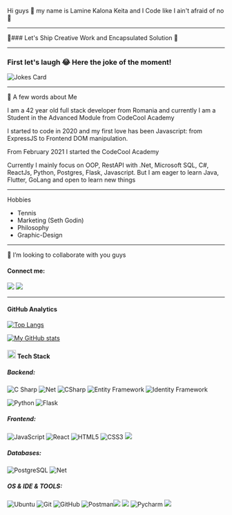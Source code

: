  Hi guys :wave: my name is Lamine Kalona Keita and I Code like I ain't afraid of no :ghost:


---
:ship:### Let's Ship Creative Work and Encapsulated Solution :pill:

---
### First let's laugh 😂 Here the joke of the moment! 
![Jokes Card](https://readme-jokes.vercel.app/api) 

---
🧔 A few words about Me
 
 I am a 42 year old full stack developer from Romania and 
 currently I am a Student in the Advanced Module from CodeCool Academy
 
 I started to code in 2020 and my first love has been Javascript: from ExpressJS to Frontend DOM manipulation.
 
 From February 2021 I started the CodeCool Academy
 
 Currently I mainly focus on OOP, RestAPI with .Net, Microsoft SQL, C#, ReactJs, Python, Postgres, Flask, Javascript.
 But I am eager to learn Java, Flutter, GoLang and open to learn new things 
 
 -----------
 Hobbies
 
 - Tennis
 - Marketing (Seth Godin)
 - Philosophy
 - Graphic-Design
 
---
🤝 I’m looking to collaborate with you guys

#### Connect me:

<a href="https://www.linkedin.com/in/lamine-keita-6669b3233/"><img src="https://img.shields.io/badge/-LinkedIn-blue?style=flat&amp;logo=Linkedin&amp;logoColor=white&amp;link=https://www.linkedin.com/in/lamine-keita-6669b3233/"/></a> <a href="mailto:keitkalon@gmail.com"><img src="https://img.shields.io/badge/Gmail-red?style=flat&amp;logo=Gmail&amp;logoColor=white&amp;link=mailto:keitkalon@gmail.com"/></a>


---
#### GitHub Analytics


[![Top Langs](https://github-readme-stats.vercel.app/api/top-langs/?username=keitkalon&show_icons=true&theme=dark)](https://github.com/keitkalon/github-readme-stats)

[![My GitHub stats](https://github-readme-stats.vercel.app/api?username=keitkalon&layout=compact&show_icons=true&theme=dark)](https://github.com/keitkalon/github-readme-stats)



#### <img class="emoji" alt="hammer_and_wrench" height="20" width="20" src="https://github.githubassets.com/images/icons/emoji/unicode/1f6e0.png"/> Tech Stack

##### Backend:

<img src="https://img.shields.io/badge/C%23-C--Sharp-blue" alt="C Sharp" data-canonical-src="https://img.shields.io/badge/C%23-C--Sharp-blue" style="max-width: 100%;"> <img src="https://img.shields.io/badge/microsoft-.NET-blue" alt="Net" data-canonical-src="https://img.shields.io/badge/-.Net-05122A?style=flat&amp;logo=Net&amp;logoColor=FFA518" style="max-width: 100%;"> <img src="https://img.shields.io/badge/microsoft-.NET%20RestAPI-blue" alt="CSharp" data-canonical-src="https://img.shields.io/badge/-CSharp-05122A?style=flat&amp;logo=spring" style="max-width: 100%;"> <img src="https://img.shields.io/badge/microsoft-Entity%20Framework-blue" alt="Entity Framework" data-canonical-src="https://img.shields.io/badge/microsoft-Entity%20Framework-blue" style="max-width: 100%;"> <img src="https://img.shields.io/badge/microsoft-Identity%20Framework-blue" alt="Identity Framework" data-canonical-src="https://img.shields.io/badge/microsoft-Identity%20Framework-blue" style="max-width: 100%;"> 

<img src="https://camo.githubusercontent.com/d700f890e4ca8d42d9fe87fd54094705fa257f2daa1b7e115d6f1beb62290d7b/68747470733a2f2f696d672e736869656c64732e696f2f62616467652f2d507974686f6e2d3035313232413f7374796c653d666c6174266c6f676f3d707974686f6e266c6f676f436f6c6f723d626c7565" alt="Python" data-canonical-src="https://img.shields.io/badge/-Python-05122A?style=flat&amp;logo=python&amp;logoColor=blue" style="max-width: 100%;"> <img src="https://camo.githubusercontent.com/71b418f6129d084a39434f6130838c8dbe2091bd0374847828392e98158e2834/68747470733a2f2f696d672e736869656c64732e696f2f62616467652f2d466c61736b2d3035313232413f7374796c653d666c6174266c6f676f3d666c61736b" alt="Flask" data-canonical-src="https://img.shields.io/badge/-Flask-05122A?style=flat&amp;logo=flask" style="max-width: 100%;">

##### Frontend:

<img src="https://camo.githubusercontent.com/d0c771a97e130353f0c8e9badd8f4e9333a2679fb8ab091a5f70ced84f36f58a/68747470733a2f2f696d672e736869656c64732e696f2f62616467652f2d4a6176615363726970742d626c61636b3f7374796c653d666c6174266c6f676f3d6a617661736372697074" alt="JavaScript" data-canonical-src="https://img.shields.io/badge/-JavaScript-black?style=flat&amp;logo=javascript" style="max-width: 100%;"> <img src="https://camo.githubusercontent.com/4de13f63f9737ce6c7a7c6805e71b4e87ac741df4b5fa388d1ed4d2bab4867d1/68747470733a2f2f696d672e736869656c64732e696f2f62616467652f2d52656163742d626c61636b3f7374796c653d666c6174266c6f676f3d7265616374" alt="React" data-canonical-src="https://img.shields.io/badge/-React-black?style=flat&amp;logo=react" style="max-width: 100%;"> <img src="https://camo.githubusercontent.com/36e5e2c489a9692b0172a84962f265482a87b20bc2f84c84c19f8f589810d345/68747470733a2f2f696d672e736869656c64732e696f2f62616467652f2d48544d4c352d626c61636b3f7374796c653d666c6174266c6f676f3d68746d6c35266c6f676f436f6c6f723d7768697465" alt="HTML5" data-canonical-src="https://img.shields.io/badge/-HTML5-black?style=flat&amp;logo=html5&amp;logoColor=white" style="max-width: 100%;"> <img src="https://camo.githubusercontent.com/18d34e0ef3ce27cfca611216e4d77b94583b800d81df913b9e69b7cbd97c5c10/68747470733a2f2f696d672e736869656c64732e696f2f62616467652f2d4353532d626c61636b3f7374796c653d666c6174266c6f676f3d63737333" alt="CSS3" data-canonical-src="https://img.shields.io/badge/-CSS-black?style=flat&amp;logo=css3" style="max-width: 100%;"> <img src="https://img.shields.io/badge/Bootstrap-black?style=flat-square&amp;&logo=bootstrap&logoColor=white"/>

##### Databases:

<img src="https://camo.githubusercontent.com/deccb69ba790a9780d9685de4ecf3dfc04886770083089c5c413e24b97d0acb5/68747470733a2f2f696d672e736869656c64732e696f2f62616467652f2d506f737467726553514c2d3035313232413f7374796c653d666c6174266c6f676f3d706f737467726573716c" alt="PostgreSQL" data-canonical-src="https://img.shields.io/badge/-PostgreSQL-05122A?style=flat&amp;logo=postgresql" style="max-width: 100%;">  <img src="https://img.shields.io/badge/microsoft-SQL%20Server%20Management-blue" alt="Net" data-canonical-src="https://img.shields.io/badge/microsoft-SQL%20Server%20Management-blue" style="max-width: 100%;">

##### OS & IDE & TOOLS:
<img src="https://camo.githubusercontent.com/9c4bc049e33f41f122342a1714ccf872c34098a9f2c593c33c2322cf0129fa04/68747470733a2f2f696d672e736869656c64732e696f2f62616467652f2d5562756e74752d626c61636b3f7374796c653d666c61742d737175617265266c6f676f3d7562756e7475" alt="Ubuntu" data-canonical-src="https://img.shields.io/badge/-Ubuntu-black?style=flat-square&amp;logo=ubuntu" style="max-width: 100%;"> <img src="https://camo.githubusercontent.com/edd3031a0956c904634f9a394267a6ba61e9a0bb95c9512a1fbc0725b4014d03/68747470733a2f2f696d672e736869656c64732e696f2f62616467652f2d4769742d626c61636b3f7374796c653d666c61742d737175617265266c6f676f3d676974" alt="Git" data-canonical-src="https://img.shields.io/badge/-Git-black?style=flat-square&amp;logo=git" style="max-width: 100%;"> <img src="https://camo.githubusercontent.com/61247789f679ccc56aaeb938a1ad0f136d25423df6940e468ab10816c1b23cc4/68747470733a2f2f696d672e736869656c64732e696f2f62616467652f2d4769744875622d626c61636b3f7374796c653d666c61742d737175617265266c6f676f3d676974687562" alt="GitHub" data-canonical-src="https://img.shields.io/badge/-GitHub-black?style=flat-square&amp;logo=github" style="max-width: 100%;"> <img src="https://camo.githubusercontent.com/9897af8698b13a439ea1be3e3baedb994d3344a03b1ea30f85f0fa5456cddb7f/68747470733a2f2f696d672e736869656c64732e696f2f62616467652f2d506f73746d616e2d626c61636b3f7374796c653d666c61742d737175617265266c6f676f3d706f73746d616e" alt="Postman" data-canonical-src="https://img.shields.io/badge/-Postman-black?style=flat-square&amp;logo=postman" style="max-width: 100%;"><img src="https://img.shields.io/badge/Visual_Studio-black?style=flat-square&amp;&logo=visual%20studio&logoColor=blueviolet"/> <img src="https://img.shields.io/badge/Visual_Studio_Code-black?style=flat-square&amp;&logo=visual%20studio%20code&logoColor=blue"/> <img src="https://camo.githubusercontent.com/aeb356e8ee4165c43ed5e1705d51f474405495b4bbb9c3459619886756043cfe/68747470733a2f2f696d672e736869656c64732e696f2f62616467652f2d5079436861726d2d626c61636b3f7374796c653d666c61742d737175617265266c6f676f3d7079636861726d" alt="Pycharm" data-canonical-src="https://img.shields.io/badge/-PyCharm-black?style=flat-square&amp;logo=pycharm" style="max-width: 100%;"> <img src="https://img.shields.io/badge/JetBrains-black?style=flat-square&amp;&logo=JetBrains&logoColor=white">


<!--
**keitkalon/keitkalon** is a ✨ _special_ ✨ repository because its `README.md` (this file) appears on your GitHub profile.

Here are some ideas to get you started:

- 🔭 I’m currently working on ...
- 🌱 I’m currently learning ...

-
